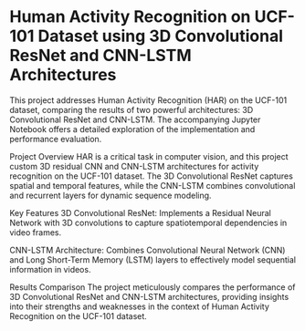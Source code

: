 # Human Activity Recognition on UCF-101 Dataset using 3D Convolutional ResNet and CNN-LSTM Architectures
This project addresses Human Activity Recognition (HAR) on the UCF-101 dataset, comparing the results of two powerful architectures: 3D Convolutional ResNet and CNN-LSTM. The accompanying Jupyter Notebook offers a detailed exploration of the implementation and performance evaluation.

Project Overview
HAR is a critical task in computer vision, and this project custom 3D residual CNN and CNN-LSTM architectures for activity recognition on the UCF-101 dataset. The 3D Convolutional ResNet captures spatial and temporal features, while the CNN-LSTM combines convolutional and recurrent layers for dynamic sequence modeling.

Key Features
3D Convolutional ResNet: Implements a Residual Neural Network with 3D convolutions to capture spatiotemporal dependencies in video frames.

CNN-LSTM Architecture: Combines Convolutional Neural Network (CNN) and Long Short-Term Memory (LSTM) layers to effectively model sequential information in videos.

Results Comparison
The project meticulously compares the performance of 3D Convolutional ResNet and CNN-LSTM architectures, providing insights into their strengths and weaknesses in the context of Human Activity Recognition on the UCF-101 dataset.

